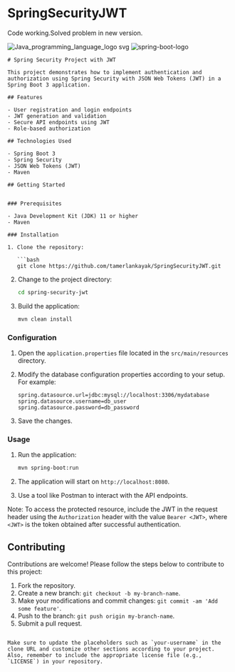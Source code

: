 # SpringSecurityJWT

Code working.Solved problem in new version. 


![Java_programming_language_logo svg](https://user-images.githubusercontent.com/29164777/226428545-6b06f2e2-99e3-40d9-a6d1-090e2ee94a70.png)
![spring-boot-logo](https://user-images.githubusercontent.com/29164777/226428408-b959b38d-1dc5-4bf7-b5ea-9e7c2932de2e.png)


```
# Spring Security Project with JWT

This project demonstrates how to implement authentication and authorization using Spring Security with JSON Web Tokens (JWT) in a Spring Boot 3 application.

## Features

- User registration and login endpoints
- JWT generation and validation
- Secure API endpoints using JWT
- Role-based authorization

## Technologies Used

- Spring Boot 3
- Spring Security
- JSON Web Tokens (JWT)
- Maven

## Getting Started


### Prerequisites

- Java Development Kit (JDK) 11 or higher
- Maven

### Installation

1. Clone the repository:

   ```bash
   git clone https://github.com/tamerlankayak/SpringSecurityJWT.git
   ```

2. Change to the project directory:

   ```bash
   cd spring-security-jwt
   ```

3. Build the application:

   ```bash
   mvn clean install
   ```

### Configuration

1. Open the `application.properties` file located in the `src/main/resources` directory.

2. Modify the database configuration properties according to your setup. For example:

   ```
   spring.datasource.url=jdbc:mysql://localhost:3306/mydatabase
   spring.datasource.username=db_user
   spring.datasource.password=db_password
   ```

3. Save the changes.

### Usage

1. Run the application:

   ```bash
   mvn spring-boot:run
   ```

2. The application will start on `http://localhost:8080`.

3. Use a tool like Postman to interact with the API endpoints.


Note: To access the protected resource, include the JWT in the request header using the `Authorization` header with the value `Bearer <JWT>`, where `<JWT>` is the token obtained after successful authentication.

## Contributing

Contributions are welcome! Please follow the steps below to contribute to this project:

1. Fork the repository.
2. Create a new branch: `git checkout -b my-branch-name`.
3. Make your modifications and commit changes: `git commit -am 'Add some feature'`.
4. Push to the branch: `git push origin my-branch-name`.
5. Submit a pull request.


```

Make sure to update the placeholders such as `your-username` in the clone URL and customize other sections according to your project. Also, remember to include the appropriate license file (e.g., `LICENSE`) in your repository.
